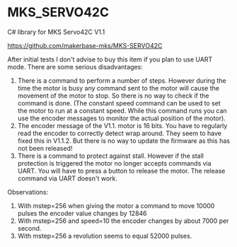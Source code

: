 # MKS_SERVO42C
C# library for MKS Servo42C V1.1

https://github.com/makerbase-mks/MKS-SERVO42C

After initial tests I don't advise to buy this item if you plan to use UART mode. There are some serious disadvantages:
1. There is a command to perform a number of steps. However during the time the motor is busy any command sent to the motor will cause the movement of the motor to stop. So there is no way to check if the command is done. (The constant speed command can be used to set the motor to run at a constant speed. While this command runs you can use the encoder messages to monitor the actual position of the motor).
2. The encoder message of the V1.1. motor is 16 bits. You have to regularly read the encoder to correctly detect wrap around. They seem to have fixed this in V1.1.2. But there is no way to update the firmware as this has not been released!
2. There is a command to protect against stall. However if the stall protection is triggered the motor no longer accepts commands via UART. You will have to press a button to release the motor. The release command via UART doesn't work.

Observations:
1. With mstep=256 when giving the motor a command to move 10000 pulses the encoder value changes by 12846
2. With mstep=256 and speed=10 the encoder changes by about 7000 per second.
3. With mstep=256 a revolution seems to equal 52000 pulses.

